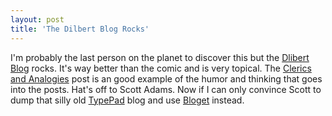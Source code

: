 ```yaml
---
layout: post  
title: 'The Dilbert Blog Rocks'
---
```

I'm probably the last person on the planet to discover this but the [Dlibert Blog](http://dilbertblog.typepad.com) rocks. It's way better than the comic and is very topical. The [Clerics and Analogies](http://dilbertblog.typepad.com/the_dilbert_blog/2006/10/clerics_and_ana.html) post is an good example of the humor and thinking that goes into the posts. Hat's off to Scott Adams. Now if I can only convince Scott to dump that silly old [TypePad](http://typepad.com) blog and use [Bloget](/bloget) instead.
